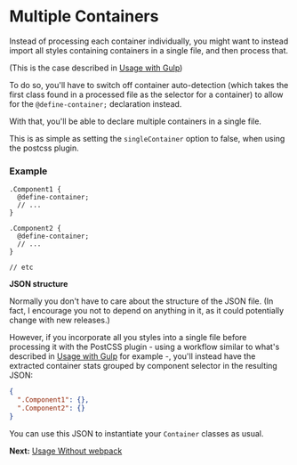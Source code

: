 # Multiple Containers

Instead of processing each container individually, you might want to instead
import all styles containing containers in a single file, and then process that.

(This is the case described in [Usage with Gulp](gulp.md))

To do so, you'll have to switch off container auto-detection (which takes the
first class found in a processed file as the selector for a container) to allow
for the `@define-container;` declaration instead.

With that, you'll be able to declare multiple containers in a single file.

This is as simple as setting the `singleContainer` option to false, when using
the postcss plugin.

### Example

```pcss
.Component1 {
  @define-container;
  // ...
}

.Component2 {
  @define-container;
  // ...
}

// etc
```

**JSON structure**

Normally you don't have to care about the structure of the JSON file.
(In fact, I encourage you not to depend on anything in it, as it could potentially
change with new releases.)

However, if you incorporate all you styles into a single file before processing
it with the PostCSS plugin - using a workflow similar to what's described in
[Usage with Gulp](gulp.md) for example -, you'll instead have the extracted
container stats grouped by component selector in the resulting JSON:

```json
{
  ".Component1": {},
  ".Component2": {}
}
```

You can use this JSON to instantiate your `Container` classes as usual.

**Next:** [Usage Without webpack](without-webpack.md)
